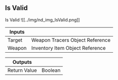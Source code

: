 ## Is Valid
Is Valid
![[../img/nd_img_IsValid.png]]

|Inputs||
|--|--|
| Target | Weapon Tracers Object Reference |
| Weapon | Inventory Item Object Reference |

|Outputs||
|--|--|
| Return Value | Boolean |
